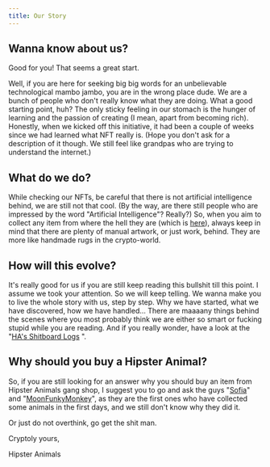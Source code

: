 ```yaml
---
title: Our Story
---
```


## Wanna know about us?

Good for you! That seems a great start.

Well, if you are here for seeking big big words for an unbelievable technological
mambo jambo, you are in the wrong place dude. We are a bunch of people who
don't really know what they are doing. What a good starting point, huh? The only
sticky feeling in our stomach is the hunger of learning and the passion of
creating (I mean, apart from becoming rich). Honestly, when we kicked off this
initiative, it had been a couple of weeks since we had learned what NFT really
is. (Hope you don't ask for a description of it though. We still feel like
grandpas who are trying to understand the internet.)

## What do we do?

While checking our NFTs, be careful that there is not artificial intelligence
behind, we are still not that cool. (By the way, are there still people who are
impressed by the word "Artificial Intelligence"? Really?) So, when you aim to
collect any item from where the hell they are (which is [here][HipsterDogs]),
always keep in mind that there are plenty of manual artwork, or just work,
behind. They are more like handmade rugs in the crypto-world.

## How will this evolve?

It's really good for us if you are still keep reading this bullshit till this
point. I assume we took your attention. So we will keep telling. We wanna make
you to live the whole story with us, step by step. Why we have started, what we
have discovered, how we have handled... There are maaaany things behind the
scenes where you most probably think we are either so smart or fucking stupid
while you are reading. And if you really wonder, have a look at the
"[HA's Shitboard Logs][] ".

## Why should you buy a Hipster Animal?

So, if you are still looking for an answer why you should buy an item from
Hipster Animals gang shop, I suggest you to go and ask the guys "[Sofia][]"
and "[MoonFunkyMonkey][]", as they are the first ones who have collected some
animals in the first days, and we still don't know why they did it.

Or just do not overthink, go get the shit man.

Cryptoly yours,

Hipster Animals

[HipsterDogs]: https://opensea.io/collection/hipsterdogs
[Sofia]: https://opensea.io/accounts/Sofia
[MoonFunkyMonkey]: https://opensea.io/accounts/MoonFunkyMonkey
[HA's Shitboard Logs]: http://hipsteranimals.com/